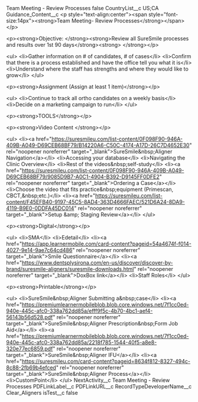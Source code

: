 <?xml version="1.0" encoding="UTF-8"?>
<CustomMetadata xmlns="http://soap.sforce.com/2006/04/metadata" xmlns:xsi="http://www.w3.org/2001/XMLSchema-instance" xmlns:xsd="http://www.w3.org/2001/XMLSchema">
    <label>Team Meeting - Review Processes</label>
    <protected>false</protected>
    <values>
        <field>CountryList__c</field>
        <value xsi:type="xsd:string">US;CA</value>
    </values>
    <values>
        <field>Guidance_Content__c</field>
        <value xsi:type="xsd:string">&lt;p style=&quot;text-align:center&quot;&gt;&lt;span style=&quot;font-size:14px&quot;&gt;&lt;strong&gt;Team Meeting- Review Processes&lt;/strong&gt;&lt;/span&gt;&lt;/p&gt;

&lt;p&gt;&lt;strong&gt;Objective: &lt;/strong&gt;&lt;strong&gt;Review all SureSmile processes and results over 1st 90 days&lt;/strong&gt;&lt;strong&gt; &lt;/strong&gt;&lt;/p&gt;

&lt;ul&gt;
	&lt;li&gt;Gather information on # of candidates, # of cases&lt;/li&gt;
	&lt;li&gt;Confirm that there is a process established and have the office tell you what it is&lt;/li&gt;
	&lt;li&gt;Understand where the staff has strengths and where they would like to grow&lt;/li&gt;
&lt;/ul&gt;

&lt;p&gt;&lt;strong&gt;Assignment (Assign at least 1 item)&lt;/strong&gt;&lt;/p&gt;

&lt;ul&gt;
	&lt;li&gt;Continue to track all ortho candidates on a weekly basis&lt;/li&gt;
	&lt;li&gt;Decide on a marketing campaign to run&lt;/li&gt;
&lt;/ul&gt;

&lt;p&gt;&lt;strong&gt;TOOLS&lt;/strong&gt;&lt;/p&gt;

&lt;p&gt;&lt;strong&gt;Video Content &lt;/strong&gt;&lt;/p&gt;

&lt;ul&gt;
	&lt;li&gt;&lt;a href=&quot;https://suresmileu.com/list-content/0F098F90-946A-409B-A049-D69CEB68BF79/B14220A6-C50C-4174-A17D-26C7D4652E30&quot; rel=&quot;noopener noreferrer&quot; target=&quot;_blank&quot;&gt;SureSmile&amp;nbsp;Aligner Navigation&lt;/a&gt;​&lt;/li&gt;
	&lt;li&gt;Accessing your database​&lt;/li&gt;
	&lt;li&gt;Navigating the Clinic Overview​&lt;/li&gt;
	&lt;li&gt;Rest of the videos&amp;nbsp;self-study​&lt;/li&gt;
	&lt;li&gt;&lt;a href=&quot;https://suresmileu.com/list-content/0F098F90-946A-409B-A049-D69CEB68BF79/9085D9B7-A0C1-4904-B392-D9145FF0DFE2&quot; rel=&quot;noopener noreferrer&quot; target=&quot;_blank&quot;&gt;Ordering a Case&lt;/a&gt;​&lt;/li&gt;
	&lt;li&gt;Choose the video that fits practice&amp;nbsp;equipment (Primescan, CBCT,&amp;nbsp;etc.)​&lt;/li&gt;
	&lt;li&gt;&lt;a href=&quot;https://suresmileu.com/list-content/F45EFB40-9197-45C5-8AD4-363D4666FAEC/521D6A24-8DA9-4119-B9E0-0DDFA45DC014&quot; rel=&quot;noopener noreferrer&quot; target=&quot;_blank&quot;&gt;Setup &amp;amp; Staging Review&lt;/a&gt;&lt;/li&gt;
&lt;/ul&gt;

&lt;p&gt;&lt;strong&gt;Digital&lt;/strong&gt;&lt;/p&gt;

&lt;ul&gt;
	&lt;li&gt;SMA&lt;/li&gt;
	&lt;li&gt;Edetail&lt;/li&gt;
	&lt;li&gt;&lt;a href=&quot;https://app.learnermobile.com/card-content?pageid=54a4674f-f014-4027-9e14-9ae7c64cd486&quot; rel=&quot;noopener noreferrer&quot; target=&quot;_blank&quot;&gt;Smile Questionnaire&lt;/a&gt;&lt;/li&gt;
	&lt;li&gt;&lt;a href=&quot;https://www.dentsplysirona.com/en-us/discover/discover-by-brand/suresmile-aligners/suresmile-downloads.html&quot; rel=&quot;noopener noreferrer&quot; target=&quot;_blank&quot;&gt;DoxBox link&lt;/a&gt;&lt;/li&gt;
	&lt;li&gt;Staff Roles&lt;/li&gt;
&lt;/ul&gt;

&lt;p&gt;&lt;strong&gt;Printable&lt;/strong&gt;&lt;/p&gt;

&lt;ul&gt;
	&lt;li&gt;SureSmile&amp;nbsp;Aligner Submitting a&amp;nbsp;case&lt;/li&gt;
	&lt;li&gt;&lt;a href=&quot;https://premiumlearnermobileblob.blob.core.windows.net/7f1cc0ed-940e-445c-afc0-338a762dd85a/efff9f5c-4b70-4bc1-aef4-56143b56d528.pdf&quot; rel=&quot;noopener noreferrer&quot; target=&quot;_blank&quot;&gt;SureSmile&amp;nbsp;Aligner Prescription&amp;nbsp;Form Job Aid&lt;/a&gt;​&lt;/li&gt;
	&lt;li&gt;&lt;a href=&quot;https://premiumlearnermobileblob.blob.core.windows.net/7f1cc0ed-940e-445c-afc0-338a762dd85a/2218f785-1544-40f5-a8e8-320e77ec6859.pdf&quot; rel=&quot;noopener noreferrer&quot; target=&quot;_blank&quot;&gt;SureSmile&amp;nbsp;Aligner IFU&lt;/a&gt;​&lt;/li&gt;
	&lt;li&gt;&lt;a href=&quot;https://suresmileu.com/card-content?pageid=8634f812-8327-494c-8c88-2fb69b4efced&quot; rel=&quot;noopener noreferrer&quot; target=&quot;_blank&quot;&gt;SureSmile&amp;nbsp;Aligner Process&lt;/a&gt;&lt;/li&gt;
	&lt;li&gt;CustomPoint&lt;/li&gt;
&lt;/ul&gt;</value>
    </values>
    <values>
        <field>NextActivity__c</field>
        <value xsi:type="xsd:string">Team Meeting - Review Processes</value>
    </values>
    <values>
        <field>PDFLinkLabel__c</field>
        <value xsi:nil="true"/>
    </values>
    <values>
        <field>PDFLinkURL__c</field>
        <value xsi:nil="true"/>
    </values>
    <values>
        <field>RecordTypeDeveloperName__c</field>
        <value xsi:type="xsd:string">Clear_Aligners</value>
    </values>
    <values>
        <field>isTest__c</field>
        <value xsi:type="xsd:boolean">false</value>
    </values>
</CustomMetadata>
